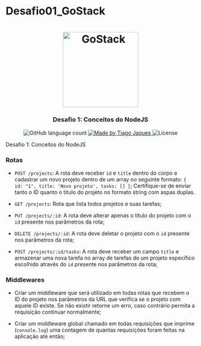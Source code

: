 # Desafio01_GoStack

<h1 align="center">
    <img alt="GoStack" src="https://rocketseat-cdn.s3-sa-east-1.amazonaws.com/bootcamp-header.png" width="200px" />
</h1>

<h3 align="center">
  Desafio 1: Conceitos do NodeJS
</h3>
<p align="center">
  <img alt="GitHub language count" src="https://img.shields.io/github/languages/count/rocketseat/bootcamp-gostack-desafio-01?color=%2304D361&style=for-the-badge&logo=appveyor">

  <a href="https://rocketseat.com.br">
    <img alt="Made by Tiago Jaques" src="https://img.shields.io/badge/made%20by-Tiago%20Jaques-04D361?style=for-the-badge&logo=appveyor">
  </a>

  <img alt="License" src="https://img.shields.io/badge/license-MIT-%2304D361?style=for-the-badge&logo=appveyor">
</p>

Desafio 1: Conceitos do NodeJS

### Rotas

- `POST /projects`: A rota deve receber `id` e `title` dentro do corpo e cadastrar um novo projeto dentro de um array no seguinte formato: `{ id: "1", title: 'Novo projeto', tasks: [] }`; Certifique-se de enviar tanto o ID quanto o título do projeto no formato string com aspas duplas.

- `GET /projects`: Rota que lista todos projetos e suas tarefas;

- `PUT /projects/:id`: A rota deve alterar apenas o título do projeto com o `id` presente nos parâmetros da rota;

- `DELETE /projects/:id`: A rota deve deletar o projeto com o `id` presente nos parâmetros da rota;

- `POST /projects/:id/tasks`: A rota deve receber um campo `title` e armazenar uma nova tarefa no array de tarefas de um projeto específico escolhido através do `id` presente nos parâmetros da rota;

### Middlewares

- Criar um middleware que será utilizado em todas rotas que recebem o ID do projeto nos parâmetros da URL que verifica se o projeto com aquele ID existe. Se não existir retorne um erro, caso contrário permita a requisição continuar normalmente;

- Criar um middleware global chamado em todas requisições que imprime (`console.log`) uma contagem de quantas requisições foram feitas na aplicação até então;
